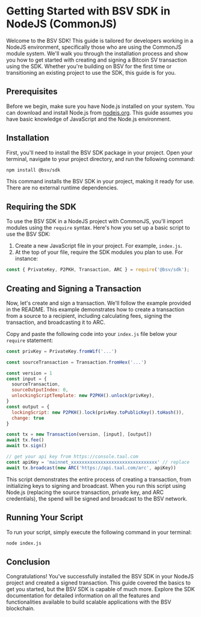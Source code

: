 # Getting Started with BSV SDK in NodeJS (CommonJS)

Welcome to the BSV SDK! This guide is tailored for developers working in a NodeJS environment, specifically those who are using the CommonJS module system. We'll walk you through the installation process and show you how to get started with creating and signing a Bitcoin SV transaction using the SDK. Whether you're building on BSV for the first time or transitioning an existing project to use the SDK, this guide is for you.

## Prerequisites

Before we begin, make sure you have Node.js installed on your system. You can download and install Node.js from [nodejs.org](https://nodejs.org/). This guide assumes you have basic knowledge of JavaScript and the Node.js environment.

## Installation

First, you'll need to install the BSV SDK package in your project. Open your terminal, navigate to your project directory, and run the following command:

```bash
npm install @bsv/sdk
```

This command installs the BSV SDK in your project, making it ready for use. There are no external runtime dependencies.

## Requiring the SDK

To use the BSV SDK in a NodeJS project with CommonJS, you'll import modules using the `require` syntax. Here's how you set up a basic script to use the BSV SDK:

1. Create a new JavaScript file in your project. For example, `index.js`.
2. At the top of your file, require the SDK modules you plan to use. For instance:

```javascript
const { PrivateKey, P2PKH, Transaction, ARC } = require('@bsv/sdk');
```

## Creating and Signing a Transaction

Now, let's create and sign a transaction. We'll follow the example provided in the README. This example demonstrates how to create a transaction from a source to a recipient, including calculating fees, signing the transaction, and broadcasting it to ARC.

Copy and paste the following code into your `index.js` file below your `require` statement:

```javascript
const privKey = PrivateKey.fromWif('...')

const sourceTransaction = Transaction.fromHex('...')

const version = 1
const input = {
  sourceTransaction,
  sourceOutputIndex: 0,
  unlockingScriptTemplate: new P2PKH().unlock(privKey),
}
const output = {
  lockingScript: new P2PKH().lock(privKey.toPublicKey().toHash()),
  change: true
}

const tx = new Transaction(version, [input], [output])
await tx.fee()
await tx.sign()

// get your api key from https://console.taal.com
const apiKey = 'mainnet_xxxxxxxxxxxxxxxxxxxxxxxxxxxxxxxx' // replace
await tx.broadcast(new ARC('https://api.taal.com/arc', apiKey))
```

This script demonstrates the entire process of creating a transaction, from initializing keys to signing and broadcast. When you run this script using Node.js (replacing the source transaction, private key, and ARC credentials), the spend will be signed and broadcast to the BSV network.

## Running Your Script

To run your script, simply execute the following command in your terminal:

```bash
node index.js
```

## Conclusion

Congratulations! You've successfully installed the BSV SDK in your NodeJS project and created a signed transaction. This guide covered the basics to get you started, but the BSV SDK is capable of much more. Explore the SDK documentation for detailed information on all the features and functionalities available to build scalable applications with the BSV blockchain.